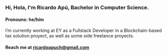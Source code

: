 ### Hi, Hola, I'm Ricardo Apú, Bachelor in Computer Science.
#### Pronouns: he/him
I’m currently working at EY as a Fullstack Developer in a Blockchain-based tax solution proyect, as well as some side freelance proyects.
#### Reach me at ricardoapuch@gmail.com

<!--
**apucontilde/apucontilde** is a ✨ _special_ ✨ repository because its `README.md` (this file) appears on your GitHub profile.

Here are some ideas to get you started:

- 🌱 I’m currently learning ...
- 👯 I’m looking to collaborate on ...
- 🤔 I’m looking for help with ...
- 💬 Ask me about ...
- 📫 How to reach me: ...
- 😄 Pronouns: ...
- ⚡ Fun fact: ...
-->
